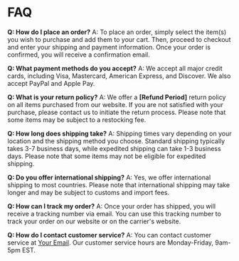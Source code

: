 # FAQ

**Q: How do I place an order?**
A: To place an order, simply select the item(s) you wish to purchase and add them to your cart. Then, proceed to checkout and enter your shipping and payment information. Once your order is confirmed, you will receive a confirmation email.

**Q: What payment methods do you accept?**
A: We accept all major credit cards, including Visa, Mastercard, American Express, and Discover. We also accept PayPal and Apple Pay.

**Q: What is your return policy?**
A: We offer a **[Refund Period]** return policy on all items purchased from our website. If you are not satisfied with your purchase, please contact us to initiate the return process. Please note that some items may be subject to a restocking fee.

**Q: How long does shipping take?**
A: Shipping times vary depending on your location and the shipping method you choose. Standard shipping typically takes 3-7 business days, while expedited shipping can take 1-3 business days. Please note that some items may not be eligible for expedited shipping.

**Q: Do you offer international shipping?**
A: Yes, we offer international shipping to most countries. Please note that international shipping may take longer and may be subject to customs and import fees.

**Q: How can I track my order?**
A: Once your order has shipped, you will receive a tracking number via email. You can use this tracking number to track your order on our website or on the carrier's website.

**Q: How do I contact customer service?**
A: You can contact customer service at [Your Email](mailto:email@example.com). Our customer service hours are Monday-Friday, 9am-5pm EST.
